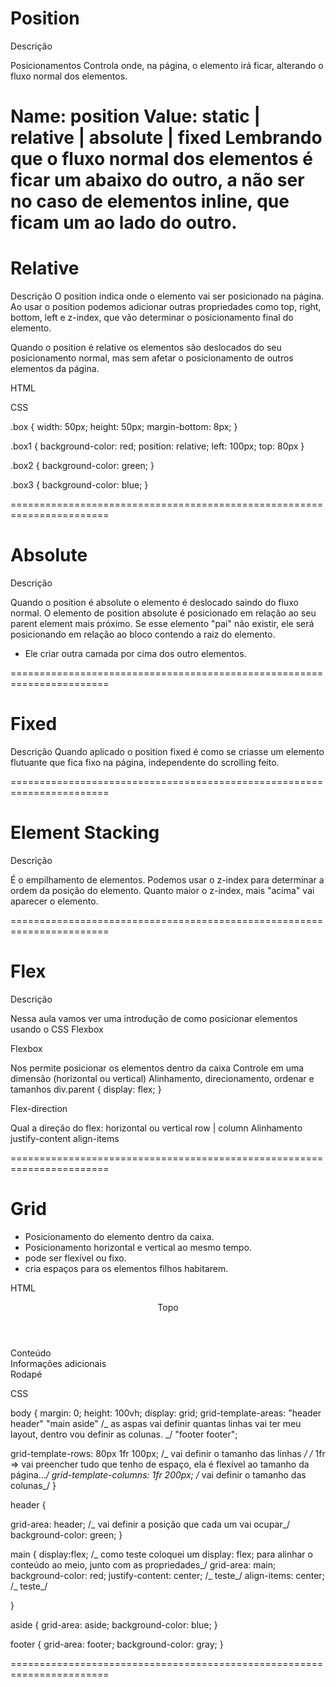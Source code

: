 # Position

Descrição

Posicionamentos
Controla onde, na página, o elemento irá ficar, alterando o fluxo normal dos elementos.

Name: position
Value: static | relative | absolute | fixed
Lembrando que o fluxo normal dos elementos é ficar um abaixo do outro, a não ser no caso de elementos inline, que ficam um ao lado do outro.
=======================================================================

# Relative

Descrição
O position indica onde o elemento vai ser posicionado na página. Ao usar o position podemos adicionar outras propriedades como top, right, bottom, left e z-index, que vão determinar o posicionamento final do elemento.

Quando o position é relative os elementos são deslocados do seu posicionamento normal, mas sem afetar o posicionamento de outros elementos da página.

HTML

<div class="box box1"></div>
<div class="box box2"></div>
<div class="box box3"></div>
CSS

.box {
width: 50px;
height: 50px;
margin-bottom: 8px;
}

.box1 {
background-color: red;
position: relative;
left: 100px;
top: 80px
}

.box2 {
background-color: green;
}

.box3 {
background-color: blue;
}

=======================================================================

# Absolute

Descrição

Quando o position é absolute o elemento é deslocado saindo do fluxo normal. O elemento de position absolute é posicionado em relação ao seu parent element mais próximo. Se esse elemento "pai" não existir, ele será posicionando em relação ao bloco contendo a raiz do elemento.

- Ele criar outra camada por cima dos outro elementos.

=======================================================================

# Fixed

Descrição
Quando aplicado o position fixed é como se criasse um elemento flutuante que fica fixo na página, independente do scrolling feito.

=======================================================================

# Element Stacking

Descrição

É o empilhamento de elementos. Podemos usar o z-index para determinar a ordem da posição do elemento. Quanto maior o z-index, mais "acima" vai aparecer o elemento.

=======================================================================

# Flex

Descrição

Nessa aula vamos ver uma introdução de como posicionar elementos usando o CSS Flexbox

Flexbox

Nos permite posicionar os elementos dentro da caixa
Controle em uma dimensão (horizontal ou vertical)
Alinhamento, direcionamento, ordenar e tamanhos
div.parent {
display: flex;
}

Flex-direction

Qual a direção do flex: horizontal ou vertical
row | column
Alinhamento
justify-content
align-items

=======================================================================

# Grid

- Posicionamento do elemento dentro da caixa.
- Posicionamento horizontal e vertical ao mesmo tempo.
- pode ser flexível ou fixo.
- cria espaços para os elementos filhos habitarem.

HTML

<body>
  <header>Topo</header>
  <main>Conteúdo</main>
  <aside>Informações adicionais</aside>
  <footer>Rodapé</footer>
</body>

CSS

body {
margin: 0;
height: 100vh;
display: grid;
grid-template-areas:
"header header"
"main aside" /_ as aspas vai definir quantas linhas vai ter meu layout, dentro vou definir as colunas. _/
"footer footer";

grid-template-rows: 80px 1fr 100px; /_ vai definir o tamanho das linhas _/
/_ 1fr => vai preencher tudo que tenho de espaço, ela é flexível ao tamanho da página..._/
grid-template-columns: 1fr 200px; /_ vai definir o tamanho das colunas_/
}

header {

grid-area: header; /_ vai definir a posição que cada um vai ocupar_/
background-color: green;
}

main { display:flex; /_ como teste coloquei um display: flex; para alinhar o conteúdo ao meio, junto com as propriedades_/
grid-area: main;
background-color: red;
justify-content: center; /_ teste_/
align-items: center; /_ teste_/

}

aside {
grid-area: aside;
background-color: blue;
}

footer {
grid-area: footer;
background-color: gray;
}

=======================================================================
